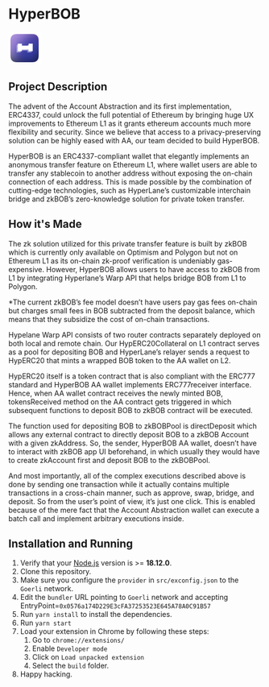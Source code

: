 # HyperBOB

<img src="src/assets/img/icon-128.png" width="64"/>

## Project Description

The advent of the Account Abstraction and its first implementation, ERC4337, could unlock the full potential of Ethereum by bringing huge UX improvements to Ethereum L1 as it grants ethereum accounts much more flexibility and security. Since we believe that access to a privacy-preserving solution can be highly eased with AA, our team decided to build HyperBOB.

HyperBOB is an ERC4337-compliant wallet that elegantly implements an anonymous transfer feature on Ethereum L1, where wallet users are able to transfer any stablecoin to another address without exposing the on-chain connection of each address. This is made possible by the combination of cutting-edge technologies, such as HyperLane’s customizable interchain bridge and zkBOB’s zero-knowledge solution for private token transfer.

## How it's Made

The zk solution utilized for this private transfer feature is built by zkBOB which is currently only available on Optimism and Polygon but not on Ethereum L1 as its on-chain zk-proof verification is undeniably gas-expensive. However, HyperBOB allows users to have access to zkBOB from L1 by integrating Hyperlane’s Warp API that helps bridge BOB from L1 to Polygon.

\*The current zkBOB’s fee model doesn’t have users pay gas fees on-chain but charges small fees in BOB subtracted from the deposit balance, which means that they subsidize the cost of on-chain transactions.

Hypelane Warp API consists of two router contracts separately deployed on both local and remote chain. Our HypERC20Collateral on L1 contract serves as a pool for depositing BOB and HyperLane’s relayer sends a request to HypERC20 that mints a wrapped BOB token to the AA wallet on L2.

HypERC20 itself is a token contract that is also compliant with the ERC777 standard and HyperBOB AA wallet implements ERC777receiver interface. Hence, when AA wallet contract receives the newly minted BOB, tokensReceived method on the AA contract gets triggered in which subsequent functions to deposit BOB to zkBOB contract will be executed.

The function used for depositing BOB to zkBOBPool is directDeposit which allows any external contract to directly deposit BOB to a zkBOB Account with a given zkAddress. So, the sender, HyperBOB AA wallet, doesn’t have to interact with zkBOB app UI beforehand, in which usually they would have to create zkAccount first and deposit BOB to the zkBOBPool.

And most importantly, all of the complex executions described above is done by sending one transaction while it actually contains multiple transactions in a cross-chain manner, such as approve, swap, bridge, and deposit. So from the user’s point of view, it’s just one click. This is enabled because of the mere fact that the Account Abstraction wallet can execute a batch call and implement arbitrary executions inside.

## Installation and Running

1. Verify that your [Node.js](https://nodejs.org/) version is >= **18.12.0**.
2. Clone this repository.
3. Make sure you configure the `provider` in `src/exconfig.json` to the `Goerli` network.
4. Edit the `bundler` URL pointing to `Goerli` network and accepting EntryPoint=`0x0576a174D229E3cFA37253523E645A78A0C91B57`
5. Run `yarn install` to install the dependencies.
6. Run `yarn start`
7. Load your extension in Chrome by following these steps:
   1. Go to `chrome://extensions/`
   2. Enable `Developer mode`
   3. Click on `Load unpacked extension`
   4. Select the `build` folder.
8. Happy hacking.
